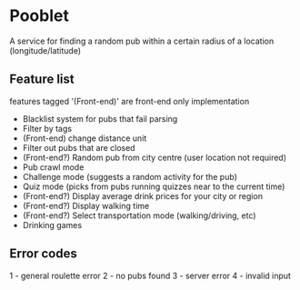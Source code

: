 # Pooblet

A service for finding a random pub within a certain radius of a location (longitude/latitude)

## Feature list
features tagged '(Front-end)' are front-end only implementation

- Blacklist system for pubs that fail parsing
- Filter by tags
- (Front-end) change distance unit
- Filter out pubs that are closed
- (Front-end?) Random pub from city centre (user location not required)
- Pub crawl mode
- Challenge mode (suggests a random activity for the pub)
- Quiz mode (picks from pubs running quizzes near to the current time)
- (Front-end?) Display average drink prices for your city or region
- (Front-end?) Display walking time
- (Front-end?) Select transportation mode (walking/driving, etc)
- Drinking games

## Error codes
1 - general roulette error
2 - no pubs found
3 - server error
4 - invalid input

